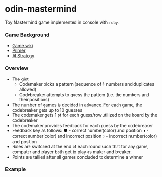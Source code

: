 # odin-mastermind
Toy Mastermind game implemented in console with `ruby`.

### Game Background
* [Game wiki]((https://en.wikipedia.org/wiki/Mastermind_(board_game)))
* [Primer](https://www.youtube.com/watch?v=dMHxyulGrEk)
* [AI Strategy](https://puzzling.stackexchange.com/questions/546/clever-ways-to-solve-mastermind)

### Overview
* The gist:
  * Codemaker picks a pattern (sequence of 4 numbers and duplicates allowed)
  * Codebreaker attempts to guess the pattern (i.e. the numbers and their positions)
* The number of games is decided in advance. For each game, the codebreaker gets up to 10 guesses
* The codemaker gets 1 pt for each guess/row utilized on the board by the codebreaker
* The codemaker provides feedback for each guess by the codebreaker
* Feedback key as follows:
    ● - correct number(color) and position
    ◑ - correct number(color) and incorrect position
    ◌ - incorrect number(color) and position
* Roles are switched at the end of each round such that for any game, computer and player both get to play as maker and breaker.
* Points are tallied after all games concluded to determine a winner

### Example